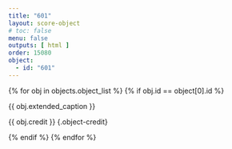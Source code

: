 ```yaml
---
title: "601"
layout: score-object
# toc: false
menu: false
outputs: [ html ]
order: 15080
object:
  - id: "601"
---
```


{% for obj in objects.object_list %}
{% if obj.id == object[0].id %}

{{ obj.extended_caption }}

{{ obj.credit }} {.object-credit}

{% endif %}
{% endfor %}
